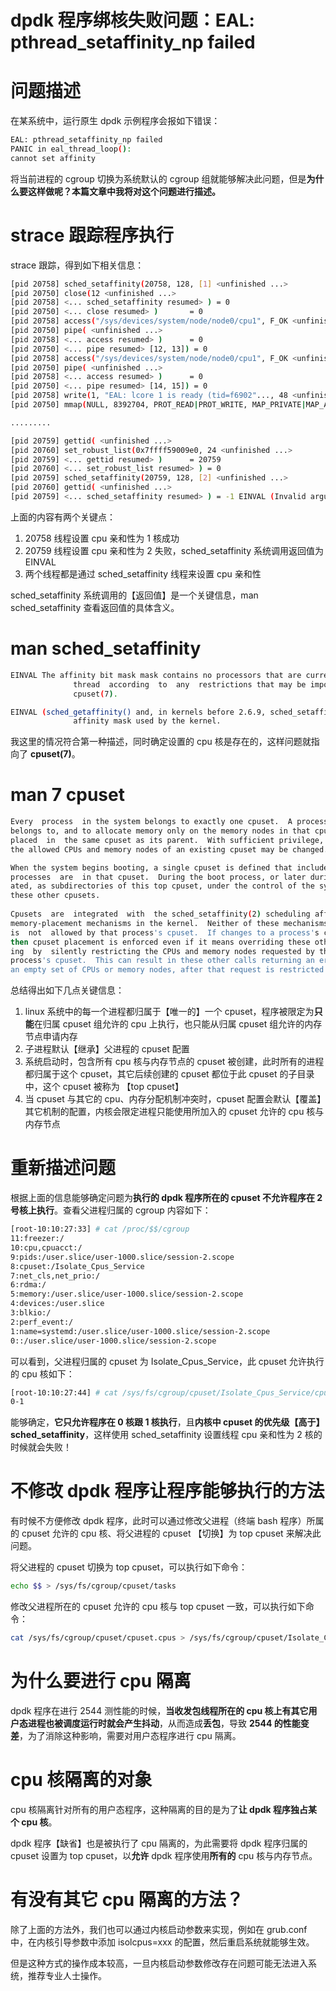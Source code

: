 # dpdk 程序绑核失败问题：EAL: pthread_setaffinity_np failed
# 问题描述

在某系统中，运行原生 dpdk 示例程序会报如下错误：

```bash
EAL: pthread_setaffinity_np failed
PANIC in eal_thread_loop():
cannot set affinity
```
将当前进程的 cgroup 切换为系统默认的 cgroup 组就能够解决此问题，但是**为什么要这样做呢？本篇文章中我将对这个问题进行描述。**

# strace 跟踪程序执行
strace 跟踪，得到如下相关信息：

```bash
[pid 20758] sched_setaffinity(20758, 128, [1] <unfinished ...>
[pid 20750] close(12 <unfinished ...>
[pid 20758] <... sched_setaffinity resumed> ) = 0
[pid 20750] <... close resumed> )       = 0
[pid 20758] access("/sys/devices/system/node/node0/cpu1", F_OK <unfinished ...>
[pid 20750] pipe( <unfinished ...>
[pid 20758] <... access resumed> )      = 0
[pid 20750] <... pipe resumed> [12, 13]) = 0
[pid 20758] access("/sys/devices/system/node/node0/cpu1", F_OK <unfinished ...>
[pid 20750] pipe( <unfinished ...>
[pid 20758] <... access resumed> )      = 0
[pid 20750] <... pipe resumed> [14, 15]) = 0
[pid 20758] write(1, "EAL: lcore 1 is ready (tid=f6902"..., 48 <unfinished ...>
[pid 20750] mmap(NULL, 8392704, PROT_READ|PROT_WRITE, MAP_PRIVATE|MAP_ANONYMOUS|MAP_STACK, -1, 0EAL: lcore 1 is ready (tid=f6902700;cpuset=[1])

.........

[pid 20759] gettid( <unfinished ...>
[pid 20760] set_robust_list(0x7ffff59009e0, 24 <unfinished ...>
[pid 20759] <... gettid resumed> )      = 20759
[pid 20760] <... set_robust_list resumed> ) = 0
[pid 20759] sched_setaffinity(20759, 128, [2] <unfinished ...>
[pid 20760] gettid( <unfinished ...>
[pid 20759] <... sched_setaffinity resumed> ) = -1 EINVAL (Invalid argument)
```

上面的内容有两个关键点：

1. 20758 线程设置 cpu 亲和性为 1 核成功
2. 20759 线程设置 cpu 亲和性为 2 失败，sched_setaffinity 系统调用返回值为 EINVAL
3. 两个线程都是通过 sched_setaffinity 线程来设置 cpu 亲和性

sched_setaffinity 系统调用的【返回值】是一个关键信息，man sched_setaffinity 查看返回值的具体含义。

# man sched_setaffinity

```bash
EINVAL The affinity bit mask mask contains no processors that are currently physically on the system and  permitted  to  the
              thread  according  to  any  restrictions that may be imposed by cpuset cgroups or the "cpuset" mechanism described in
              cpuset(7).

EINVAL (sched_getaffinity() and, in kernels before 2.6.9, sched_setaffinity()) cpusetsize is smaller than the  size  of  the
              affinity mask used by the kernel.
```

我这里的情况符合第一种描述，同时确定设置的 cpu 核是存在的，这样问题就指向了 **cpuset(7)**。

# man 7 cpuset

```bash
Every  process  in the system belongs to exactly one cpuset.  A process is confined to run only on the CPUs in the cpuset it
belongs to, and to allocate memory only on the memory nodes in that cpuset.  When a process fork(2)s, the child  process  is
placed  in  the same cpuset as its parent.  With sufficient privilege, a process may be moved from one cpuset to another and
the allowed CPUs and memory nodes of an existing cpuset may be changed.

When the system begins booting, a single cpuset is defined that includes all CPUs and memory nodes on the  system,  and  all
processes  are  in that cpuset.  During the boot process, or later during normal system operation, other cpusets may be cre‐
ated, as subdirectories of this top cpuset, under the control of the system administrator, and processes may  be  placed  in
these other cpusets.
       
Cpusets  are  integrated  with  the sched_setaffinity(2) scheduling affinity mechanism and the mbind(2) and set_mempolicy(2)
memory-placement mechanisms in the kernel.  Neither of these mechanisms let a process make use of a CPU or memory node  that
is  not  allowed by that process's cpuset.  If changes to a process's cpuset placement conflict with these other mechanisms,
then cpuset placement is enforced even if it means overriding these other mechanisms.  The kernel accomplishes this overrid‐
ing  by  silently restricting the CPUs and memory nodes requested by these other mechanisms to those allowed by the invoking
process's cpuset.  This can result in these other calls returning an error, if for example, such a call ends  up  requesting
an empty set of CPUs or memory nodes, after that request is restricted to the invoking process's cpuset.
```

总结得出如下几点关键信息：

1. linux 系统中的每一个进程都归属于【唯一的】一个 cpuset，程序被限定为**只能**在归属 cpuset 组允许的 cpu 上执行，也只能从归属 cpuset 组允许的内存节点申请内存
2. 子进程默认【继承】父进程的 cpuset 配置
3. 系统启动时，包含所有 cpu 核与内存节点的 cpuset 被创建，此时所有的进程都归属于这个 cpuset，其它后续创建的 cpuset 都位于此 cpuset 的子目录中，这个 cpuset 被称为 【top cpuset】
4. 当 cpuset 与其它的 cpu、内存分配机制冲突时，cpuset 配置会默认【覆盖】其它机制的配置，内核会限定进程只能使用所加入的 cpuset 允许的 cpu 核与内存节点

# 重新描述问题

根据上面的信息能够确定问题为**执行的 dpdk 程序所在的 cpuset 不允许程序在 2 号核上执行**。查看父进程归属的 cgroup 内容如下：

```bash
[root-10:10:27:33] # cat /proc/$$/cgroup
11:freezer:/
10:cpu,cpuacct:/
9:pids:/user.slice/user-1000.slice/session-2.scope
8:cpuset:/Isolate_Cpus_Service
7:net_cls,net_prio:/
6:rdma:/
5:memory:/user.slice/user-1000.slice/session-2.scope
4:devices:/user.slice
3:blkio:/
2:perf_event:/
1:name=systemd:/user.slice/user-1000.slice/session-2.scope
0::/user.slice/user-1000.slice/session-2.scope
```

可以看到，父进程归属的 cpuset 为 Isolate_Cpus_Service，此 cpuset 允许执行的 cpu 核如下：

```bash
[root-10:10:27:44] # cat /sys/fs/cgroup/cpuset/Isolate_Cpus_Service/cpuset.cpus
0-1
```

能够确定，**它只允许程序在 0 核跟 1 核执行**，且**内核中 cpuset 的优先级【高于】 sched_setaffinity**，这样使用 sched_setaffinity 设置线程 cpu 亲和性为 2 核的时候就会失败！

# 不修改 dpdk 程序让程序能够执行的方法

有时候不方便修改 dpdk 程序，此时可以通过修改父进程（终端 bash 程序）所属的 cpuset 允许的 cpu 核、将父进程的 cpuset 【切换】为 top cpuset 来解决此问题。

将父进程的 cpuset 切换为 top cpuset，可以执行如下命令：

```bash
echo $$ > /sys/fs/cgroup/cpuset/tasks
```

修改父进程所在的 cpuset 允许的 cpu 核与 top cpuset 一致，可以执行如下命令：

```bash
cat /sys/fs/cgroup/cpuset/cpuset.cpus > /sys/fs/cgroup/cpuset/Isolate_Cpus_Service/cpuset.cpus
```
# 为什么要进行 cpu 隔离

dpdk 程序在进行 2544 测性能的时候，**当收发包线程所在的 cpu 核上有其它用户态进程也被调度运行时就会产生抖动**，从而造成**丢包**，导致 **2544 的性能变差**，为了消除这种影响，需要对用户态程序进行 cpu 隔离。

# cpu 核隔离的对象
cpu 核隔离针对所有的用户态程序，这种隔离的目的是为了**让 dpdk 程序独占某个 cpu 核**。

dpdk 程序【缺省】也是被执行了 cpu 隔离的，为此需要将 dpdk 程序归属的 cpuset 设置为 top cpuset，以**允许** dpdk 程序使用**所有的** cpu 核与内存节点。

# 有没有其它 cpu 隔离的方法？

除了上面的方法外，我们也可以通过内核启动参数来实现，例如在 grub.conf 中，在内核引导参数中添加 isolcpus=xxx 的配置，然后重启系统就能够生效。

但是这种方式的操作成本较高，一旦内核启动参数修改存在问题可能无法进入系统，推荐专业人士操作。
